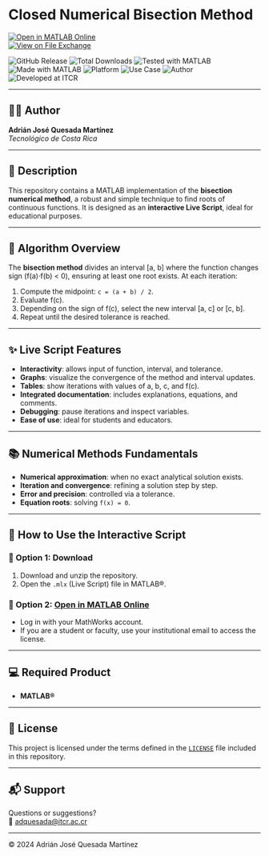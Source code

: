 # Closed Numerical Bisection Method

[![Open in MATLAB Online](https://www.mathworks.com/images/responsive/global/open-in-matlab-online.svg)](https://matlab.mathworks.com/open/github/v1?repo=adriancrc/Metodo-numerico-de-Biseccion)  
[![View on File Exchange](https://www.mathworks.com/matlabcentral/images/matlab-file-exchange.svg)](https://la.mathworks.com/matlabcentral/fileexchange/180635-metodo-numerico-de-biseccion)

![GitHub Release](https://img.shields.io/github/v/release/adriancrc/Metodo-numerico-de-Biseccion)
![Total Downloads](https://img.shields.io/github/downloads/adriancrc/Metodo-numerico-de-Biseccion/total)
![Tested with MATLAB](https://img.shields.io/endpoint?url=https%3A%2F%2Fraw.githubusercontent.com%2Fadriancrc%2FMetodo-numerico-de-Biseccion%2Fmain%2Freport%2Fbadge%2Ftested_with.json)
![Made with MATLAB](https://img.shields.io/badge/Made%20with-MATLAB-blue)
![Platform](https://img.shields.io/badge/Platform-Windows%20%7C%20macOS%20%7C%20Linux-lightgrey)
![Use Case](https://img.shields.io/badge/Use-Educational-success)
![Author](https://img.shields.io/badge/Author-Adrián%20Quesada%20Martínez-blueviolet)
![Developed at ITCR](https://img.shields.io/badge/Developed%20at-ITCR-blue)


---

## 👨‍💻 Author
**Adrián José Quesada Martínez**  
*Tecnológico de Costa Rica*

---

## 📘 Description

This repository contains a MATLAB implementation of the **bisection numerical method**, a robust and simple technique to find roots of continuous functions. It is designed as an **interactive Live Script**, ideal for educational purposes.

---

## 🧠 Algorithm Overview

The **bisection method** divides an interval \[a, b\] where the function changes sign (f(a)·f(b) < 0), ensuring at least one root exists. At each iteration:

1. Compute the midpoint: `c = (a + b) / 2`.
2. Evaluate f(c).
3. Depending on the sign of f(c), select the new interval \[a, c\] or \[c, b\].
4. Repeat until the desired tolerance is reached.

---

## ✨ Live Script Features

- **Interactivity**: allows input of function, interval, and tolerance.
- **Graphs**: visualize the convergence of the method and interval updates.
- **Tables**: show iterations with values of a, b, c, and f(c).
- **Integrated documentation**: includes explanations, equations, and comments.
- **Debugging**: pause iterations and inspect variables.
- **Ease of use**: ideal for students and educators.

---

## 📚 Numerical Methods Fundamentals

- **Numerical approximation**: when no exact analytical solution exists.
- **Iteration and convergence**: refining a solution step by step.
- **Error and precision**: controlled via a tolerance.
- **Equation roots**: solving `f(x) = 0`.

---

## 🚀 How to Use the Interactive Script

### 🔹 Option 1: Download

1. Download and unzip the repository.
2. Open the `.mlx` (Live Script) file in MATLAB®.

### 🔹 Option 2: [Open in MATLAB Online](https://matlab.mathworks.com/open/github/v1?repo=adriancrc/Metodo-numerico-de-Biseccion)

- Log in with your MathWorks account.
- If you are a student or faculty, use your institutional email to access the license.

---

## 💻 Required Product

- **MATLAB®**

---

## 📄 License

This project is licensed under the terms defined in the [`LICENSE`](LICENSE) file included in this repository.

---

## 📬 Support

Questions or suggestions?  
📧 [adquesada@itcr.ac.cr](mailto:adquesada@itcr.ac.cr)

---

© 2024 Adrián José Quesada Martínez
